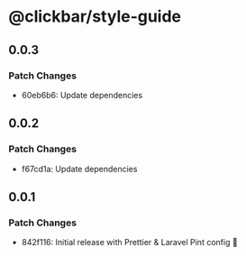 # @clickbar/style-guide

## 0.0.3

### Patch Changes

- 60eb6b6: Update dependencies

## 0.0.2

### Patch Changes

- f67cd1a: Update dependencies

## 0.0.1

### Patch Changes

- 842f116: Initial release with Prettier & Laravel Pint config 🎉
